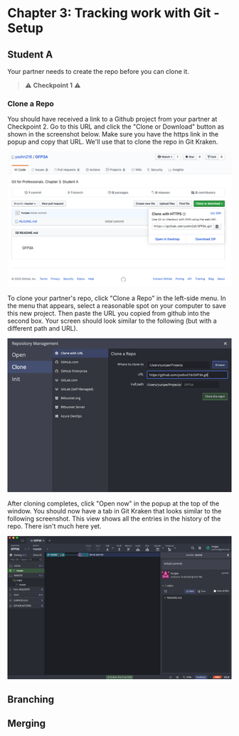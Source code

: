# Chapter 3: Tracking work with Git - Setup

## Student A

Your partner needs to create the repo before you can clone it.

> :warning: **Checkpoint 1** :warning:

### Clone a Repo

You should have received a link to a Github project from your partner at Checkpoint 2. Go to this URL and click the "Clone or Download" button as shown in the screenshot below. Make sure you have the https link in the popup and copy that URL. We'll use that to clone the repo in Git Kraken.

![Github clone url](../img/github_clone.png)

To clone your partner's repo, click "Clone a Repo" in the left-side menu. In the menu that appears, select a reasonable spot on your computer to save this new project. Then paste the URL you copied from github into the second box. Your screen should look similar to the following (but with a different path and URL).

![GitKraken Clone Menu](../img/gitkraken_clone.png)

After cloning completes, click "Open now" in the popup at the top of the window. You should now have a tab in Git Kraken that looks similar to the following screenshot. This view shows all the entries in the history of the repo. There isn't much here yet.

![Blank Repo](../img/blank_repo_page.png)

## Branching



## Merging
